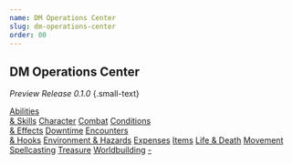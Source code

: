 ```yaml
---
name: DM Operations Center
slug: dm-operations-center
order: 00
---
```

## DM Operations Center
*Preview Release 0.1.0* {.small-text}

<div id="menu-container">
    <a href="abilities-and-skills">Abilities<br/> & Skills</a>
    <a href="character">Character</a>
    <a href="combat">Combat</a>
    <a href="conditions-and-effects">Conditions<br/> & Effects</a>
    <a href="downtime">Downtime</a>
    <a href="encounters-and-hooks">Encounters<br/> & Hooks</a>
    <a href="environment-and-hazards">Environment & Hazards</a>
    <a href="expenses">Expenses</a>
    <a href="items">Items</a>
    <a href="life-and-death">Life & Death</a>
    <a href="movement">Movement</a>
    <a href="spellcasting">Spellcasting</a>
    <a href="treasure">Treasure</a>
    <a href="worldbuilding">Worldbuilding</a>
    <a href=".">-</a>
</div>